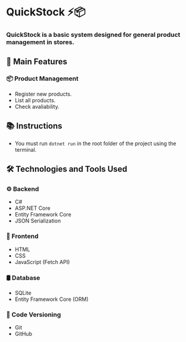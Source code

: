 # QuickStock ⚡📦

### QuickStock is a basic system designed for general product management in stores.

## 📌 Main Features

### 📦 Product Management
- Register new products.
- List all products.
- Check avaliability.

## 📚 Instructions

- You must run `dotnet run` in the root folder of the project using the terminal.

## 🛠️ Technologies and Tools Used

### ⚙️ Backend
- C#
- ASP.NET Core
- Entity Framework Core
- JSON Serialization

### 🎨 Frontend
- HTML
- CSS
- JavaScript (Fetch API)

### 🛢️ Database
- SQLite
- Entity Framework Core (ORM)

### 💾 Code Versioning
- Git
- GitHub


